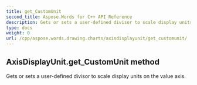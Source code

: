 ```yaml
---
title: get_CustomUnit
second_title: Aspose.Words for C++ API Reference
description: Gets or sets a user-defined divisor to scale display units on the value axis. 
type: docs
weight: 0
url: /cpp/aspose.words.drawing.charts/axisdisplayunit/get_customunit/
---
```

## AxisDisplayUnit.get_CustomUnit method


Gets or sets a user-defined divisor to scale display units on the value axis. 


